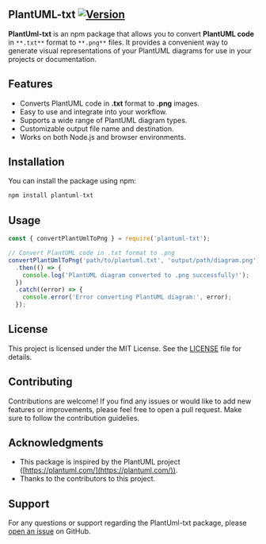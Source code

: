 ## PlantUML-txt [![Version](https://img.shields.io/badge/Version-1.0.0-blue.svg)](https://www.npmjs.com/package/plantuml-txt)

**PlantUml-txt** is an npm package that allows you to convert **PlantUML code** in `**.txt**` format to `**.png**` files. It provides a convenient way to generate visual representations of your PlantUML diagrams for use in your projects or documentation.

## **Features**

*   Converts PlantUML code in **.txt** format to **.png** images.
*   Easy to use and integrate into your workflow.
*   Supports a wide range of PlantUML diagram types.
*   Customizable output file name and destination.
*   Works on both Node.js and browser environments.

## **Installation**

You can install the package using npm:

```javascript
npm install plantuml-txt                
```

## **Usage**

```javascript
const { convertPlantUmlToPng } = require('plantuml-txt');

// Convert PlantUML code in .txt format to .png
convertPlantUmlToPng('path/to/plantuml.txt', 'output/path/diagram.png')
  .then(() => {
    console.log('PlantUML diagram converted to .png successfully!');
  })
  .catch((error) => {
    console.error('Error converting PlantUML diagram:', error);
  });
```

## **License**

This project is licensed under the MIT License. See the [LICENSE](https://chat.openai.com/LICENSE) file for details.

## **Contributing**

Contributions are welcome! If you find any issues or would like to add new features or improvements, please feel free to open a pull request. Make sure to follow the contribution guidelies.

## **Acknowledgments**

*   This package is inspired by the PlantUML project ([https://plantuml.com/](https://plantuml.com/)).
*   Thanks to the contributors to this project.

## **Support**

For any questions or support regarding the PlantUml-txt package, please [open an issue](https://github.com/SamPrinceFranklin/PlantUML-npm/issues) on GitHub.